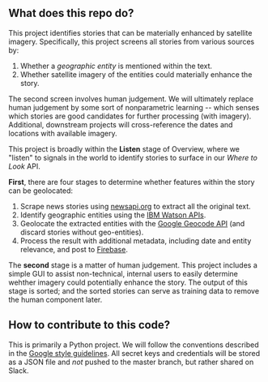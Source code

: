 ## What does this repo do?

This project identifies stories that can be materially enhanced by satellite imagery.  Specifically, this project screens all stories from various sources by:

1.  Whether a _geographic entity_ is mentioned within the text.
2.  Whether satellite imagery of the entities could materially enhance the story.

The second screen involves human judgement.  We will ultimately replace human judgement by some sort of nonparametric learning -- which senses which stories are good candidates for further processing (with imagery). Additional, downstream projects will cross-reference the dates and locations with available imagery.

This project is broadly within the **Listen** stage of Overview, where we "listen" to signals in the world to identify stories to surface in our *Where to Look* API. 

**First**, there are four stages to determine whether features within the story can be geolocated:

1. Scrape news stories using [newsapi.org](https://newsapi.org) to extract all the original text.
2. Identify geographic entities using the [IBM Watson APIs](https://www.ibm.com/watson/developercloud/natural-language-understanding/api/v1/).  
3. Geolocate the extracted entities with the [Google Geocode API](https://developers.google.com/maps/documentation/geocoding/intro) (and discard stories without geo-entities).
4. Process the result with additional metadata, including date and entity relevance, and post to [Firebase](https://firebase.google.com).

The **second** stage is a matter of human judgement. This project includes a simple GUI to assist non-technical, internal users to easily determine wehther imagery could potentially enhance the story.  The output of this stage is sorted; and the sorted stories can serve as training data to remove the human component later.  

## How to contribute to this code?

This is primarily a Python project.  We will follow the conventions described in the [Google style guidelines](https://google.github.io/styleguide/pyguide.html).  All secret keys and credentials will be stored as a JSON file and *not* pushed to the master branch, but rather shared on Slack.  

